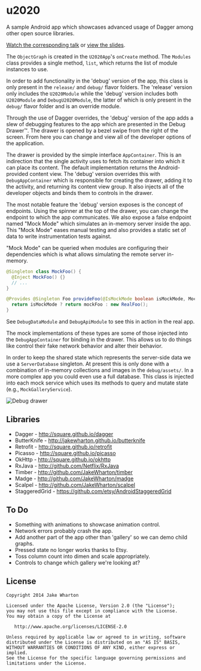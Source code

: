 u2020
=====

A sample Android app which showcases advanced usage of Dagger among other open source libraries.

[Watch the corresponding talk][parleys] or [view the slides][slides].

The `ObjectGraph` is created in the `U2020App`'s `onCreate` method. The `Modules` class provides a
single method, `list`, which returns the list of module instances to use.

In order to add functionality in the 'debug' version of the app, this class is only present in the
`release/` and `debug/` flavor folders. The 'release' version only includes the `U2020Module` while
the 'debug' version includes both `U2020Module` and `DebugU2020Module`, the latter of which is only
present in the `debug/` flavor folder and is an override module.

Through the use of Dagger overrides, the 'debug' version of the app adds a slew of debugging
features to the app which are presented in the Debug Drawer™. The drawer is opened by a bezel
swipe from the right of the screen. From here you can change and view all of the developer options
of the application.

The drawer is provided by the simple interface `AppContainer`. This is an indirection that the
single activity uses to fetch its container into which it can place its content. The default
implementation returns the Android-provided content view. The 'debug' version overrides this with
`DebugAppContainer` which is responsible for creating the drawer, adding it to the activity, and
returning its content view group. It also injects all of the developer objects and binds them to
controls in the drawer.

The most notable feature the 'debug' version exposes is the concept of endpoints. Using the spinner
at the top of the drawer, you can change the endpoint to which the app communicates. We also expose
a false endpoint named "Mock Mode" which simulates an in-memory server inside the app. This "Mock
Mode" eases manual testing and also provides a static set of data to write instrumentation tests
against.

"Mock Mode" can be queried when modules are configuring their dependencies which is what allows
simulating the remote server in-memory.
```java
@Singleton class MockFoo() {
  @Inject MockFoo() {}
  // ...
}
```
```java
@Provides @Singleton Foo provideFoo(@IsMockMode boolean isMockMode, MockFoo mockFoo) {
  return isMockMode ? return mockFoo : new RealFoo();
}
```
See `DebugDataModule` and `DebugApiModule` to see this in action in the real app.

The mock implementations of these types are some of those injected into the `DebugAppContainer` for
binding in the drawer. This allows us to do things like control their fake network behavior and
alter their behavior.

In order to keep the shared state which represents the server-side data we use a `ServerDatabase`
singleton. At present this is only done with a combination of in-memory collections and images in
the `debug/assets/`. In a more complex app you could even use a full database. This class is
injected into each mock service which uses its methods to query and mutate state
(e.g., `MockGalleryService`).

![Debug drawer](u2020.gif)



Libraries
---------

 * Dagger - http://square.github.io/dagger
 * ButterKnife - http://jakewharton.github.io/butterknife
 * Retrofit - http://square.github.io/retrofit
 * Picasso - http://square.github.io/picasso
 * OkHttp - http://square.github.io/okhttp
 * RxJava - http://github.com/Netflix/RxJava
 * Timber - http://github.com/JakeWharton/timber
 * Madge - http://github.com/JakeWharton/madge
 * Scalpel - http://github.com/JakeWharton/scalpel
 * StaggeredGrid - https://github.com/etsy/AndroidStaggeredGrid



To Do
-----

 * Something with animations to showcase animation control.
 * Network errors probably crash the app.
 * Add another part of the app other than 'gallery' so we can demo child graphs.
 * Pressed state no longer works thanks to Etsy.
 * Toss column count into dimen and scale appropriately.
 * Controls to change which gallery we're looking at?



License
-------

    Copyright 2014 Jake Wharton

    Licensed under the Apache License, Version 2.0 (the "License");
    you may not use this file except in compliance with the License.
    You may obtain a copy of the License at

       http://www.apache.org/licenses/LICENSE-2.0

    Unless required by applicable law or agreed to in writing, software
    distributed under the License is distributed on an "AS IS" BASIS,
    WITHOUT WARRANTIES OR CONDITIONS OF ANY KIND, either express or implied.
    See the License for the specific language governing permissions and
    limitations under the License.


 [parleys]: http://parleys.com/play/529bde2ce4b0e619540cc3ae
 [slides]: https://speakerdeck.com/jakewharton/android-apps-with-dagger
